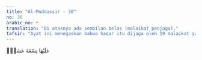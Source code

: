 ```yaml
---
title: "Al-Muddassir - 30"
no: 30
arabic_no: ٣٠
translation: "Di atasnya ada sembilan belas (malaikat penjaga)."
tafsir: "Ayat ini menegaskan bahwa Saqar itu dijaga oleh 19 malaikat yang dikepalai oleh Malik. Diriwayatkan oleh al-Baihaqi dan Ibnu Mardawaih dari al-Bara' bahwa serombongan orang Yahudi pernah bertanya kepada sebagian sahabat Nabi tentang penjaga-penjaga neraka Jahanam. Mereka menjawab, \"Allah dan Rasul-Nya yang lebih mengetahui.\" Kemudian turunlah Jibril kepada Rasulullah menerangkan tentang apa yang mereka tanyakan itu, seperti dalam ayat ke-30 ini."
---
```


عَلَيْهَا تِسْعَةَ عَشَرَۗ 
